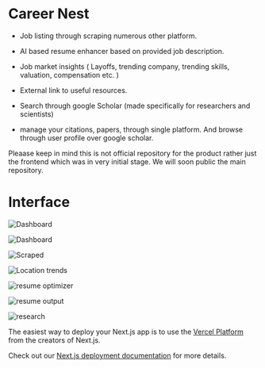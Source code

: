 
# Career Nest

-  Job listing through scraping numerous other platform. 

- AI based resume enhancer based on provided job description.

- Job market insights ( Layoffs, trending company, trending skills, valuation, compensation etc. ) 

- External link to useful resources. 

- Search through google Scholar (made specifically for researchers and scientists)

- manage your citations, papers, through single platform. And browse through user profile over google scholar. 


Pleaase keep in mind this is not official repository for the product rather just the frontend which was in very initial stage. 
 We will soon public the main repository. 


# Interface 



![Dashboard](https://4ynp0ggkfk.ufs.sh/f/l0ceiZJFrvqoQdB1l2zSoDPjrep9VEyMksdg1OTt7nxQia8G)




![Dashboard](https://4ynp0ggkfk.ufs.sh/f/l0ceiZJFrvqo3PZGgYEHaK8B7U1GyCOPgzlcW2AHbJS4iIQh)

![Scraped](https://4ynp0ggkfk.ufs.sh/f/l0ceiZJFrvqo2zfeaBjO7QrRLpzfgDvuxwkWbT20aUilNMEd)

![Location trends](https://4ynp0ggkfk.ufs.sh/f/l0ceiZJFrvqoTiYG4dFvEeWmHabY08nwplOqrKch4DVdT6Ix)

![resume optimizer](https://4ynp0ggkfk.ufs.sh/f/l0ceiZJFrvqo0erPb9M7zhNeGktcM3ouWmdy1Y6CLxVfXQpK)

![resume output](https://4ynp0ggkfk.ufs.sh/f/l0ceiZJFrvqo82LHplIKTFZpOhufjYMlsvDcC7JSVmAEqnWt)

![research](https://4ynp0ggkfk.ufs.sh/f/l0ceiZJFrvqoUKXz3Rabs1Tyf9rEUcui3PYd7gCvVALNQq0Z)

The easiest way to deploy your Next.js app is to use the [Vercel Platform](https://vercel.com/new?utm_medium=default-template&filter=next.js&utm_source=create-next-app&utm_campaign=create-next-app-readme) from the creators of Next.js.

Check out our [Next.js deployment documentation](https://nextjs.org/docs/deployment) for more details.
